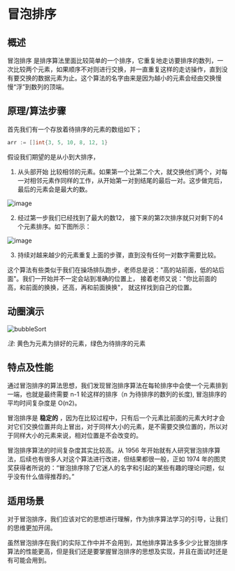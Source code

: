 # 冒泡排序

## 概述
冒泡排序 是排序算法里面比较简单的一个排序，它重复地走访要排序的数列，一次比较两个元素，如果顺序不对则进行交换，并一直重复这样的走访操作，直到没有要交换的数据元素为止。这个算法的名字由来是因为越小的元素会经由交换慢慢“浮”到数列的顶端。

## 原理/算法步骤

首先我们有一个存放着待排序的元素的数组如下；
```go
arr := []int{3, 5, 10, 8, 12, 1}
```

假设我们期望的是从小到大排序，

1. 从头部开始 比较相邻的元素。如果第一个比第二个大，就交换他们两个，对每一对相邻元素作同样的工作，从开始第一对到结尾的最后一对。这步做完后，最后的元素会是最大的数。

![image](https://user-images.githubusercontent.com/5203608/97689016-f1156700-1ad5-11eb-90bf-120cc9977cbd.png)

2. 经过第一步我们已经找到了最大的数12， 接下来的第2次排序就只对剩下的4个元素排序。如下图所示：

![image](https://user-images.githubusercontent.com/5203608/97689660-e3acac80-1ad6-11eb-807e-2350b02401c4.png)


3. 持续对越来越少的元素重复上面的步骤，直到没有任何一对数字需要比较。

这个算法有些类似于我们在操场排队跑步，老师总是说："高的站前面，低的站后面"。我们一开始并不一定会站到准确的位置上， 接着老师又说："你比前面的高，和前面的换换，还高，再和前面换换"， 就这样找到自己的位置。

## 动圈演示

![bubbleSort](https://user-images.githubusercontent.com/5203608/97680363-8a8e4a00-1ad1-11eb-81ba-936e536b803e.gif)

_注_: 黄色为元素为排好的元素，绿色为待排序的元素



## 特点及性能

通过冒泡排序的算法思想，我们发现冒泡排序算法在每轮排序中会使一个元素排到一端，也就是最终需要 n-1 轮这样的排序（n 为待排序的数列的长度), 冒泡排序的平均时间复杂度是 O(n2)。

冒泡排序是 __稳定的__ ，因为在比较过程中，只有后一个元素比前面的元素大时才会对它们交换位置并向上冒出，对于同样大小的元素，是不需要交换位置的，所以对于同样大小的元素来说，相对位置是不会改变的。

冒泡排序算法的时间复杂度其实比较高。从 1956 年开始就有人研究冒泡排序算法，后续也有很多人对这个算法进行改进，但结果都很一般，正如 1974 年的图灵奖获得者所说的：“冒泡排序除了它迷人的名字和引起的某些有趣的理论问题，似乎没有什么值得推荐的。”


## 适用场景

对于冒泡排序，我们应该对它的思想进行理解，作为排序算法学习的引导，让我们的思维更加开阔。

虽然冒泡排序在我们的实际工作中并不会用到，其他排序算法多多少少比冒泡排序算法的性能更高，但是我们还是要掌握冒泡排序的思想及实现，并且在面试时还是有可能会用到。